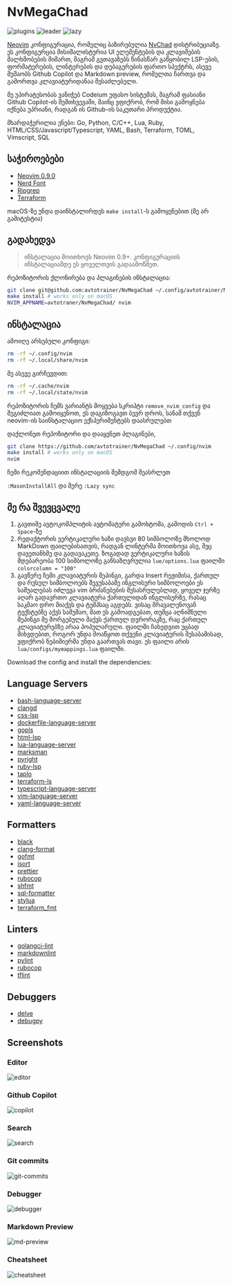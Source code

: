 # NvMegaChad

![plugins](https://dotfyle.com/le4ker/nvmegachad/badges/plugins)
![leader](https://dotfyle.com/le4ker/nvmegachad/badges/leaderkey)
![lazy](https://dotfyle.com/le4ker/nvmegachad/badges/plugin-manager)

[Neovim](https://neovim.io/) კონფიგურაცია, რომელიც ბაზირებულია
[NvChad](https://nvchad.com/) დისტრიბუციაზე. ეს კონფიგურცია მისიმალისტურია
UI ელემენტების და კლავიშების მალხმობების მიმართ, მაგრამ გვთავაზებს წინასწარ
გაწყობილ LSP-ების, ფორმატერების, ლინტერების და დებაგერების ფართო სპექტრს,
ასევე მუშაობს Github Copilot და Markdown preview, რომელთა ჩართვა და გამორთვა
კლავიატურიდანაა შესაძლებელი.

მე უპირატესობას ვანიჭებ Codeium უფასო სისტემას, მაგრამ ფასიანი
Github Copilot-ის შემთხვევაში, მაინც ვფიქრობ, რომ მისი გამოყნება იქნება
უპრიანი, რადგან ის Github-ის საკუთარი პროდუქტია.

მხარდაჭერილია ენები: Go, Python, C/C++, Lua, Ruby,
HTML/CSS/Javascript/Typescript, YAML, Bash, Terraform, TOML, Vimscript, SQL

## საჭიროებები

- [Neovim 0.9.0](https://github.com/neovim/neovim/releases/tag/v0.9.0)
- [Nerd Font](https://www.nerdfonts.com/)
- [Ripgrep](https://github.com/BurntSushi/ripgrep)
- [Terraform](https://www.terraform.io/)

macOS-ზე უნდა დაინსტალირდეს `make install`-ს გამოყენებით (მე არ გამიტესტია)

## გადახედვა

> ინსტალაცია მოითხოვს Neovim 0.9+. კონფიგურაციის ინსტალაციამდე ეს ყოველთვის
> გადაამოწმეთ.

რეპოზიტორის ქლონირება და პლაგინების ინსტალაცია:

```sh
git clone git@github.com:avtotrainer/NvMegaChad ~/.config/avtotrainer/NvMegaChad
make install # works only on macOS
NVIM_APPNAME=avtotraner/NvMegaChad/ nvim
```

## ინსტალაცია

ამოიღე არსებული კონფიგი:

```sh
rm -rf ~/.config/nvim
rm -rf ~/.local/share/nvim
```

მე ასევე გირჩევდით:

```sh
rm -rf ~/.cache/nvim
rm -rf ~/.local/state/nvim
```

რეპოზიტორის ჩემს ვარიანტს მოყვება სკრიპტი `remove_nvim_config` და შეგიძლიათ
გამოიყენოთ, ეს დაგიზოგავთ ბევრ დროს, სანამ თქვენ neovim-ის საინსტალაციო
ექსპერიმენტებს დაასრულებთ

დაქლონეთ რეპოზიტორი და დააყენეთ პლაგინები,

```sh
git clone https://github.com/avtotrainer/NvMegaChad ~/.config/nvim
make install # works only on macOS
nvim
```

ჩემი რეკომენდაციით ინსტალაციის შემდგომ შეასრლეთ

`:MasonInstallAll` და მერე `:Lazy sync`

## მე რა შვევცვალე

1. გავთიშე ავტოკომპლიტის ავტომატური გამოხტომა, გამოდის `Ctrl + Space`-ზე
2. რედაქტორის ვერტიკალური ხაზი დავსვი 80 სიმბოლოზე მხოლოდ MarkDown
   ფაილებისათვის, რადგან ლინტერმა მოითხოვა ასე, მეც დავეთანხმე და გადავაკეთე.
   ზოგადად ვერტიკალური ხაზის მდებარეობა 100 სიმბოლოზე განსაზღვრულია
   `lue/options.lua` ფაილში `colorcolumn = "100"`
3. გავწერე ჩემი კლავიატურის მეპინგი, გარდა Insert რეჟიმისა, ქართულ და
   რუსულ სიმბოლოებს შევუსაბამე ინგლისური სიმბოლოები ეს საშუალებას იძლევა
   vim ბრძანებების შესასრულებლად, ყოველ ჯერზე აღარ გადავრთო კლავიატურა ქართულიდან
   ინგლისურზე, რასაც საკმაო დრო მიაქვს და ტემპსაც აგდებს. ვისაც მრავალენოვან
   ტექსტებზე აქვს სამუშაო, მათ ეს გამოადგებათ, თუმცა აღნიშნული მეპინგი მე
   მორგებული მაქვს ქართულ დვრორაკზე, რაც ქართულ კლავიატურებზე არაა პოპულარული.
   ფაილში ჩახედვით უცბად მიხვდებით, როგორ უნდა მოაწყოთ თქვენი კლავიატურის
   შესაბამისად, ვფიქრობ ნებიმიერმა უნდა გაართვას თავი.
   ეს ფაილი არის `lua/configs/mymappings.lua` ფაილში.

Download the config and install the dependencies:

## Language Servers

- [bash-language-server](https://github.com/bash-lsp/bash-language-server)
- [clangd](https://clangd.llvm.org)
- [css-lsp](https://github.com/microsoft/vscode-css-languageservice)
- [dockerfile-language-server](https://github.com/rcjsuen/dockerfile-language-server-nodejs)
- [gopls](https://pkg.go.dev/golang.org/x/tools/gopls)
- [html-lsp](https://github.com/microsoft/vscode-html-languageservice)
- [lua-language-server](https://github.com/LuaLS/lua-language-server)
- [marksman](https://github.com/artempyanykh/marksman)
- [pyright](https://github.com/microsoft/pyright)
- [ruby-lsp](https://github.com/Shopify/ruby-lsp)
- [taplo](https://taplo.tamasfe.dev/)
- [terraform-ls](https://github.com/hashicorp/terraform-ls)
- [typescript-language-server](https://github.com/typescript-language-server/typescript-language-server)
- [vim-language-server](https://github.com/iamcco/vim-language-server)
- [yaml-language-server](https://github.com/redhat-developer/yaml-language-server)

## Formatters

- [black](https://github.com/psf/black)
- [clang-format](https://www.kernel.org/doc/html/latest/process/clang-format.html)
- [gofmt](https://pkg.go.dev/cmd/gofmt)
- [isort](https://github.com/PyCQA/isort)
- [prettier](https://github.com/prettier/prettier)
- [rubocop](https://github.com/rubocop/rubocop)
- [shfmt](https://github.com/mvdan/sh)
- [sql-formatter](https://github.com/sql-formatter-org/sql-formatter)
- [stylua](https://github.com/JohnnyMorganz/StyLua)
- [terraform_fmt](https://developer.hashicorp.com/terraform/cli/commands/fmt)

## Linters

- [golangci-lint](https://golangci-lint.run/)
- [markdownlint](https://github.com/DavidAnson/markdownlint)
- [pylint](https://pylint.org/)
- [rubocop](https://github.com/rubocop/rubocop)
- [tflint](https://github.com/terraform-linters/tflint)

## Debuggers

- [delve](https://github.com/go-delve/delve)
- [debugpy](https://github.com/microsoft/debugpy)

## Screenshots

### Editor

![editor](.github/images/editor.png)

### Github Copilot

![copilot](.github/images/copilot.png)

### Search

![search](.github/images/search.png)

### Git commits

![git-commits](.github/images/git-commits.png)

### Debugger

![debugger](.github/images/debugger.png)

### Markdown Preview

![md-preview](.github/images/md-preview.png)

### Cheatsheet

![cheatsheet](.github/images/cheatsheet.png)
